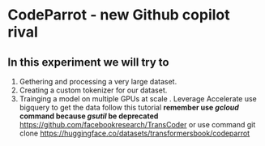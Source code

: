 # CodeParrot - new Github copilot rival
## In this experiment we will try to 
1. Gethering and processing a very large dataset.
2. Creating a custom tokenizer for our dataset. 
3. Trainging a model on multiple GPUs at scale .
Leverage Accelerate
use bigquery to get the data
    follow this tutorial **remember use *gcloud* command because *gsutil* be deprecated**
    https://github.com/facebookresearch/TransCoder
or use command 
git clone https://huggingface.co/datasets/transformersbook/codeparrot